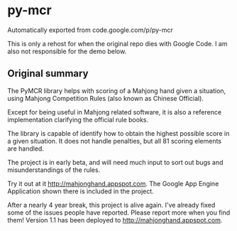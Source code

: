 # py-mcr
Automatically exported from code.google.com/p/py-mcr

This is only a rehost for when the original repo dies with Google Code. I am also not responsible for the demo below.

Original summary
----------------

The PyMCR library helps with scoring of a Mahjong hand given a situation, using Mahjong Competition Rules (also known as Chinese Official).

Except for being useful in Mahjong related software, it is also a reference implementation clarifying the official rule books.

The library is capable of identify how to obtain the highest possible score in a given situation. It does not handle penalties, but all 81 scoring elements are handled.

The project is in early beta, and will need much input to sort out bugs and misunderstandings of the rules.

Try it out at it http://mahjonghand.appspot.com. The Google App Engine Application shown there is included in the project.

After a nearly 4 year break, this project is alive again. I've already fixed some of the issues people have reported. Please report more when you find them! Version 1.1 has been deployed to http://mahjonghand.appspot.com.
